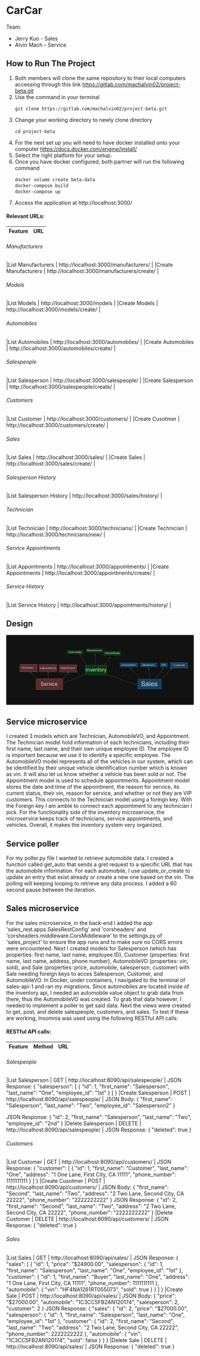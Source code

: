 # CarCar

Team:

* Jerry Kuo - Sales
* Alvin Mach - Service

## How to Run The Project

1. Both members will clone the same repository to their local computers accessing through this link
    https://gitlab.com/machalvin02/project-beta.git
2. Use the command in your terminal
    ```
    git clone https://gitlab.com/machalvin02/project-beta.git
    ```
3. Change your working directory to newly clone directory
    ```
    cd project-beta
    ```
4. For the next set up you will need to have docker installed onto your computer
    https://docs.docker.com/engine/install/
5. Select the right platform for your setup.
6. Once you have docker configured, both partner will run the following command
    ```
    docker volume create beta-data
    docker-compose build
    docker-compose up
    ```
7. Access the application at http://localhost:3000/
#### Relevant URLs:

| Feature          | URL          |
|------------------|--------------|

###### Manufacturers
|List Manufacturers   | http://localhost:3000/manufacturers/        |
|Create Manufacturers | http://localhost:3000/manufacturers/create/ |

###### Models
|List Models   | http://localhost:3000/models         |
|Create Models | http://localhost:3000/models/create/ |

###### Automobiles
|List Automobiles   | http://localhost:3000/automobiles/        |
|Create Automobiles | http://localhost:3000/automobiles/create/ |

###### Salespeople
|List Salesperson   | http://localhost:3000/salespeople/        |
|Create Salesperson | http://localhost:3000/salespeople/create/ |

###### Customers
|List Customer   | http://localhost:3000/customers/        |
|Create Cusotmer | http://localhost:3000/customers/create/ |

###### Sales
|List Sales   | http://localhost:3000/sales/        |
|Create Sales | http://localhost:3000/sales/create/ |

###### Salesperson History
|List Salesperson History | http://localhost:3000/sales/history/ |

###### Technician
|List Technician   | http://localhost:3000/technicians/     |
|Create Technician | http://localhost:3000/technicians/new/ |

###### Service Appointments
|List Appointments   | http://localhost:3000/appointments/        |
|Create Appointments | http://localhost:3000/appointments/create/ |

###### Service History
|List Service History | http://localhost:3000/appointments/history/ |


## Design

![Alt text](image.png)

## Service microservice
I created 3 models which are Technician, AutomobileVO, and Appointment.
The Technician model hold information of each technicians, including their first name, last name, and their own unique employee ID. The employee ID is important because we use it to identify a specific employee.
The AutomobileVO model represents all of the vehicles in our system, which can be identified by their unique vehicle identification number which is known as vin. It will also let us know whether a vehicle has been sold or not.
The Appointment model is used to schedule appointments. Appointment model stores the date and time of the appointment, the reason for service, its current status, their vin, reason for service, and whether or not they are VIP customers. This connects to the Technician model using a foreign key. With the Foreign key I am amble to connect each appointment to any technician I pick.
For the functionality side of the inventory microservice, the microservice keeps track of technicians, service appointments, and vehicles. Overall, it makes the inventory system very organized.

## Service poller

For my poller.py file I wanted to retrieve automobile data. I created a function called get_auto that sends a gret request to a specific URL that has the automobile information. For each automobile, I use update_or_create to update an entry that exist already or create a new one based on the vin. The polling will keeping looping to retrieve any data process. I added a 60 second pause between the iteration.

## Sales microservice

For the sales microservice, in the back-end I added the app 'sales_rest.apps.SalesRestConfig' and 'corsheaders' and 'corsheaders.middleware.CorsMiddleware' to the settings.py of 'sales_project' to ensure the app runs and to make sure no CORS errors were encountered. Next I created models for Salesperson (which has properties: first name, last name, employee ID), Customer (properties: first name, last name, address, phone number), AutomobileVO (properties: vin, sold), and Sale (properties: price, automobile, salesperson, customer) with Sale needing foreign keys to acces Salesperson, Customer, and AutomobileVO. In Docker, under containers, I navigated to the terminal of sales-api-1 and ran my migrations. Since automobiles are located inside of the inventory api, I needed an automobile value object to grab data from there, thus the AutomobileVO was created. To grab that data however, I needed to implement a poller to get said data. Next the views were created to get, post, and delete salespeople, customers, and sales. To test if these are working, Insomnia was used using the following RESTful API calls:

#### RESTful API calls:

| Feature          | Method          | URL          |
|:-----------------|:----------------|:-------------|


###### Salespeople
|List Salesperson   | GET    | http://localhost:8090/api/salespeople/ |
JSON Response:
{
    "salesperson": [
		{
			"id": 1,
			"first_name": "Salesperson",
			"last_name": "One",
			"employee_id": "1st"
		}
    ]
}
|Create Salesperson | POST   | http://localhost:8090/api/salespeople/ |
JSON Body:
{
	"first_name": "Salesperson",
	"last_name": "Two",
	"employee_id": "Salesperson2"
}

JSON Response:
{
	"id": 2,
	"first_name": "Salesperson",
	"last_name": "Two",
	"employee_id": "2nd"
}
|Delete Salesperson | DELETE | http://localhost:8090/api/salespeople/ |
JSON Response:
{
	"deleted": true
}

###### Customers
|List Customer   | GET    | http://localhost:8090/api/customers/ |
JSON Response:
{
	"customer": [
		{
			"id": 1,
			"first_name": "Customer",
			"last_name": "One",
			"address": "1 One Lane, First City, CA 11111",
			"phone_number": 1111111111
		}
	]
}
|Create Cusotmer | POST   | http://localhost:8090/api/customers/ |
JSON Body:
{
	"first_name": "Second",
	"last_name": "Two",
	"address": "2 Two Lane, Second City, CA 22222",
	"phone_number": "2222222222"
}
JSON Response:
{
	"id": 2,
	"first_name": "Second",
	"last_name": "Two",
	"address": "2 Two Lane, Second City, CA 22222",
	"phone_number": "2222222222"
}
|Delete Customer | DELETE | http://localhost:8090/api/customers/ |
JSON Response:
{
	"deleted": true
}

###### Sales
|List Sales  | GET    | http://localhost:8090/api/sales/ |
JSON Response:
{
	"sales": [
		{
			"id": 1,
			"price": "$24900.00",
			"salesperson": {
				"id": 1,
				"first_name": "Salesperson",
				"last_name": "One",
				"employee_id": "1st"
			},
			"customer": {
				"id": 1,
				"first_name": "Buyer",
				"last_name": "One",
				"address": "1 One Lane, First City, CA 11111",
				"phone_number": 1111111111
			},
			"automobile": {
				"vin": "HF4NA1261RT055073",
				"sold": true
			}
		}
	]
}
|Create Sale | POST   | http://localhost:8090/api/sales/ |
JSON Body:
{
	"price": "$27000.00",
	"automobile": "1C3CC5FB2AN120174",
	"salesperson": 2,
	"customer": 2
}
JSON Response:
{
	"sales": {
		"id": 2,
		"price": "$27000.00",
		"salesperson": {
			"id": 1,
			"first_name": "Salesperson",
			"last_name": "One",
			"employee_id": "1st"
		},
		"customer": {
			"id": 2,
			"first_name": "Second",
			"last_name": "Two",
			"address": "2 Two Lane, Second City, CA 22222",
			"phone_number": 2222222222
		},
		"automobile": {
			"vin": "1C3CC5FB2AN120174",
			"sold": false
		}
	}
}
|Delete Sale | DELETE | http://localhost:8090/api/sales/ |
JSON Response:
{
	"deleted": true
}